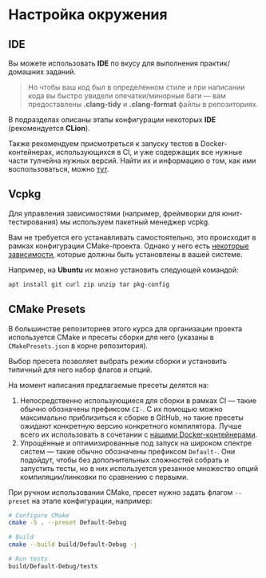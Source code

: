 # Настройка окружения

## IDE

Вы можете использовать __IDE__ по вкусу для выполнения практик/домашних заданий.

> Но чтобы ваш код был в определенном стиле и при написании кода вы быстро увидели опечатки/минорные баги &mdash; вам предоставлены __.clang-tidy__ и __.clang-format__ файлы в репозиториях.

В подразделах описаны этапы конфигурации некоторых __IDE__ (рекомендуется __CLion__).

Также рекомендуем присмотреться к запуску тестов в Docker-контейнерах, использующихся в CI, и уже содержащих все нужные части тулчейна нужных версий. Найти их и информацию о том, как ими воспользоваться, можно [тут](https://github.com/CPP-KT/containers).

## Vcpkg

Для управления зависимостями (например, фреймворки для юнит-тестирования) мы используем пакетный менеджер vcpkg.

Вам не требуется его устанавливать самостоятельно, это происходит в рамках конфигурации CMake-проекта. Однако у него есть [некоторые зависимости](https://learn.microsoft.com/en-us/vcpkg/concepts/supported-hosts#dependencies), которые должны быть установлены в вашей системе.

Например, на __Ubuntu__ их можно установить следующей командой:
```bash
apt install git curl zip unzip tar pkg-config
```

## CMake Presets

В большинстве репозиториев этого курса для организации проекта используется CMake и пресеты сборки для него (указаны в `CMakePresets.json` в корне репозитория).

Выбор пресета позволяет выбрать режим сборки и установить типичный для него набор флагов и опций.

На момент написания предлагаемые пресеты делятся на:

1. Непосредственно использующиеся для сборки в рамках CI &mdash; такие обычно обозначены префиксом `CI-`. С их помощью можно максимально приблизиться к сборке в GitHub, но такие пресеты ожидают конкретную версию конкретного компилятора. Лучше всего их использовать в сочетании с [нашими Docker-контейнерами](https://github.com/CPP-KT/containers).
2. Упрощённые и оптимизированные под запуск на широком спектре систем &mdash; такие обычно обозначены префиксом `Default-`. Они подойдут, чтобы без дополнительных сложностей собрать и запустить тесты, но в них используется урезанное множество опций компиляции/линковки по сравнению с первыми.

При ручном использовании CMake, пресет нужно задать флагом `--preset` на этапе конфигурации, например:

```bash
# Configure CMake
cmake -S . --preset Default-Debug

# Build
cmake --build build/Default-Debug -j

# Run tests
build/Default-Debug/tests
```
